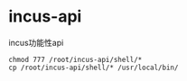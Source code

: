 # incus-api
incus功能性api
~~~
chmod 777 /root/incus-api/shell/*
cp /root/incus-api/shell/* /usr/local/bin/
~~~
